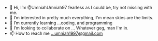 - 👋 Hi, I’m @UmniahUmniah97 fearless as I could be, try not missing with me.
- 👀 I’m interested in pretty much everything, I'm mean skies are the limits. 
- 🌱 I’m currently learning ...coding, and programming
- 💞️ I’m looking to collaborate on ... Whatever geg, man I'm in.
- 📫 How to reach me ...umniah1997@gmail.com

<!---
UmniahUmniah97/UmniahUmniah97 is a ✨ special ✨ repository because its `README.md` (this file) appears on your GitHub profile.
You can click the Preview link to take a look at your changes.
--->
